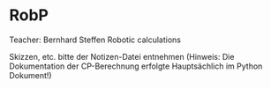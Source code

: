 # RobP
Teacher: Bernhard Steffen
Robotic calculations

Skizzen, etc. bitte der Notizen-Datei entnehmen
(Hinweis: Die Dokumentation der CP-Berechnung erfolgte Hauptsächlich im Python Dokument!)
